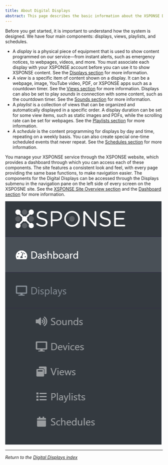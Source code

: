 ```yaml
---
title: About Digital Displays
abstract: This page describes the basic information about the XSPONSE Digital Display.
---
```

Before you get started, it is important to understand how the system is designed. We have four main components: displays, views, playlists, and schedules. 
- A _display_ is a physical piece of equipment that is used to show content programmed on our service—from instant alerts, such as emergency notices, to webpages, videos, and more. You must associate each display with your XSPONSE account before you can use it to show XSPONSE content. See the [Displays section](displays-management.md) for more information.
- A _view_ is a specific item of content shown on a display. It can be a webpage, image, YouTube video, PDF, or XSPONSE apps such as a countdown timer. See the [Views section](views-management.md) for more information. 
  Displays can also be set to play _sounds_ in connection with some content, such as the countdown timer. See the [Sounds section](sounds-management.md) for more information.
- A _playlist_ is a collection of views that can be organized and automatically displayed in a specific order. A display duration can be set for some view items, such as static images and PDFs, while the scrolling rate can be set for webpages. See the [Playlists section](playlists-management.md) for more information.
- A _schedule_ is the content programming for displays by day and time, repeating on a weekly basis. You can also create special one-time scheduled events that never repeat. See the [Schedules section](schedules-management.md) for more information.

You manage your XSPONSE service through the XSPONSE website, which provides a dashboard through which you can access each of these components. The site features a consistent look and feel, with every page providing the same base functions, to make navigation easier. The components for the Digital Displays can be accessed through the Displays submenu in the navigation pane on the left side of every screen on the XSPOSNE site. See the [XSPONSE Site Overview section](general-ops/site-overview.md) and the [Dashboard section](general-ops/dashboard.md) for more information.

![image of Displays submenu](../general-ops/nav_pane-displays_submenu.png)

___
*Return to the [Digital Displays index](index.md)*
